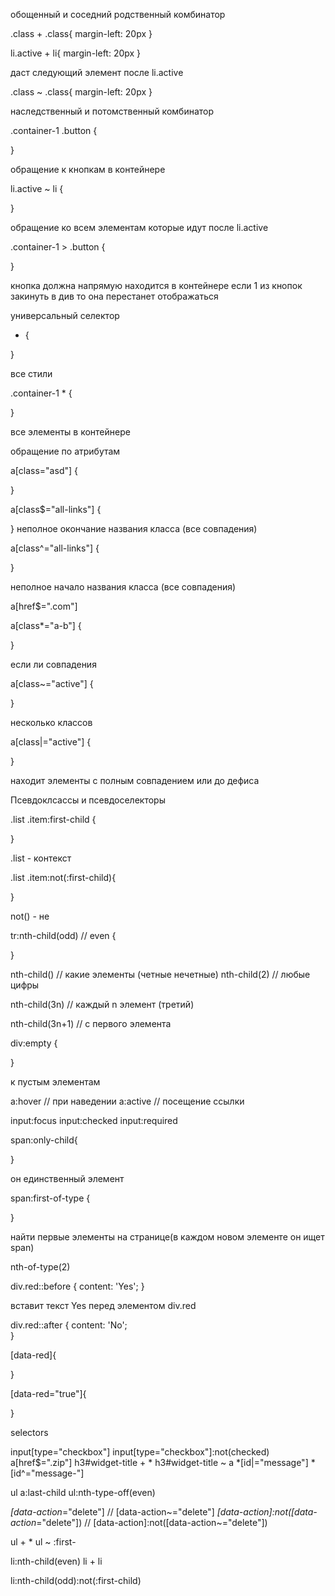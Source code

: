 обощенный и соседний родственный комбинатор

.class + .class{
	margin-left: 20px
}

li.active + li{
	margin-left: 20px
}

даст следующий элемент после li.active


.class ~ .class{
	margin-left: 20px
}

наследственный и потомственный комбинатор

.container-1 .button {
	
}

обращение к кнопкам в контейнере

li.active ~ li {
	
}

обращение ко всем элементам которые идут после li.active

.container-1 > .button {
	
}

кнопка должна напрямую находится в контейнере
если 1 из кнопок закинуть в див то она перестанет отображаться

универсальный селектор

* {
	
}

все стили

.container-1 * {
	
}

все элементы в контейнере

обращение по атрибутам

a[class="asd"] {
	
}

a[class$="all-links"] {
	
}
неполное окончание названия класса (все совпадения)

a[class^="all-links"] {
	
}

неполное начало названия класса (все совпадения)

a[href$=".com"]

a[class*="a-b"] {
	
}

если ли совпадения

a[class~="active"] {
	
}

несколько классов


a[class|="active"] {
	
}

находит элементы с полным совпадением или до дефиса

Псевдоклсассы и псевдоселекторы

.list .item:first-child {
	
}

.list - контекст

.list .item:not(:first-child){
	
}

not() - не

tr:nth-child(odd) // even {
	
}

nth-child() // какие элементы (четные нечетные)
nth-child(2) // любые цифры

nth-child(3n) // каждый n элемент (третий)

nth-child(3n+1) // с первого элемента


div:empty {
	
}

к пустым элементам

a:hover // при наведении
a:active // посещение ссылки

input:focus
input:checked
input:required

span:only-child{
	
}

он единственный элемент

span:first-of-type {
	
}


найти первые элементы на странице(в каждом новом элементе он ищет span)


nth-of-type(2)


div.red::before {
	content: 'Yes';	
}

вставит текст Yes перед элементом div.red

div.red::after {
	content: 'No';	
}


[data-red]{
	
}

[data-red="true"]{
	
}









selectors

input[type="checkbox"]
input[type="checkbox"]:not(checked)
a[href$=".zip"]
h3#widget-title + *
h3#widget-title ~ a
*[id|="message"]
*[id^="message-"]

ul a:last-child
ul:nth-type-off(even)

*[data-action*="delete"] // [data-action~="delete"]
*[data-action]:not([data-action*="delete"]) // [data-action]:not([data-action~="delete"])





ul + *
ul ~ :first-

li:nth-child(even)
li + li

li:nth-child(odd):not(:first-child)
